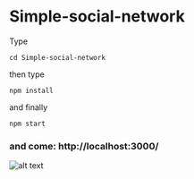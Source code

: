# Simple-social-network
Type
```
cd Simple-social-network
```
then type

```
npm install
```

and finally

```
npm start
```

### and come: http://localhost:3000/ 

![alt text](https://media.discordapp.net/attachments/717309189957091358/820614865412161536/Screenshot_2021-03-14_at_6.04.53_PM.png?width=751&height=422)
